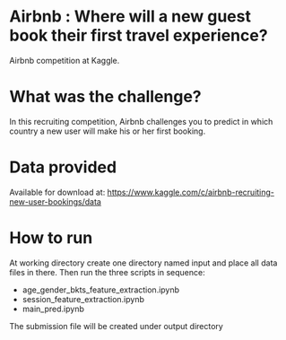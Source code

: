 # Airbnb : Where will a new guest book their first travel experience?
Airbnb competition at Kaggle. 

# What was the challenge?
In this recruiting competition, Airbnb challenges you to predict in which country a new user will make his or her first booking. 

# Data provided
Available for download at:
https://www.kaggle.com/c/airbnb-recruiting-new-user-bookings/data

# How to run
At working directory create one directory named input and place all data files in there. 
Then run the three scripts in sequence:
* age_gender_bkts_feature_extraction.ipynb
* session_feature_extraction.ipynb
* main_pred.ipynb

The submission file will be created under output directory


